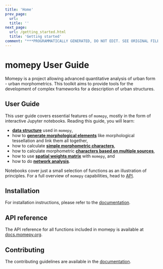 ```yaml
---
title: 'Home'
prev_page:
  url: 
  title: ''
next_page:
  url: /getting_started.html
  title: 'Getting started'
comment: "***PROGRAMMATICALLY GENERATED, DO NOT EDIT. SEE ORIGINAL FILES IN /content***"
---
```

# momepy User Guide

Momepy is a project allowing advanced quantitative analysis of urban form - urban morphometrics.
This toolkit aims to provide tools for the development of complex frameworks for a description of urban structures.

## User Guide
This user guide covers essential features of `momepy`, mostly in the form of interactive Jupyter notebooks.
Reading this guide, you will learn:

* **[data structure](data_structure)** used in `momepy`,
* how to **[generate morphological elements](elements/elements)** like morphological tessellation and link them all together,
* how to calculate **[simple morphometric characters](simple/simple)**,
* how to calculate morphometric **[characters based on multiple sources](combined/combined)**,
* how to use **[spatial weights matrix](weights/weights)** with `momepy`, and
* how to do **[network analysis](graph/graph)**.

Notebooks cover just a small selection of functions as an illustration of principles. For a full overview of `momepy` capabilities, head to [API](http://docs.momepy.org/en/latest/api.html).

## Installation
For installation instructions, please refer to the [documentation](https://docs.momepy.org/en/latest/install.html).

## API reference
The API reference for all functions included in momepy is available at [docs.momepy.org](hhttps://docs.momepy.org/en/latest/api.html).

## Contributing
The contributing guidelines are available in the [documentation](https://docs.momepy.org/en/latest/contributing.html).
